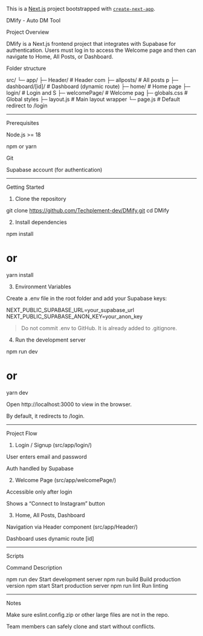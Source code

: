 This is a [Next.js](https://nextjs.org) project bootstrapped with [`create-next-app`](https://github.com/vercel/next.js/tree/canary/packages/create-next-app).

DMify - Auto DM Tool

Project Overview

DMify is a Next.js frontend project that integrates with Supabase for authentication.
Users must log in to access the Welcome page and then can navigate to Home, All Posts, or Dashboard.

Folder structure

src/
 └─ app/
     ├─ Header/          # Header com
     ├─ allposts/        # All posts p
     ├─ dashboard/[id]/  # Dashboard (dynamic route)
     ├─ home/            # Home page
     ├─ login/           # Login and S
     ├─ welcomePage/     # Welcome pag
     ├─ globals.css      # Global styles
     ├─ layout.js        # Main layout wrapper
     └─ page.js          # Default redirect to /login


---

Prerequisites

Node.js >= 18

npm or yarn

Git

Supabase account (for authentication)



---

Getting Started

1. Clone the repository

git clone https://github.com/Techplement-dev/DMify.git
cd DMify

2. Install dependencies
   
npm install
# or
yarn install

3. Environment Variables

Create a .env file in the root folder and add your Supabase keys:

NEXT_PUBLIC_SUPABASE_URL=your_supabase_url
NEXT_PUBLIC_SUPABASE_ANON_KEY=your_anon_key

> Do not commit .env to GitHub. It is already added to .gitignore.

4. Run the development server



npm run dev
# or
yarn dev

Open http://localhost:3000 to view in the browser.

By default, it redirects to /login.



---

Project Flow

1. Login / Signup (src/app/login/)

User enters email and password

Auth handled by Supabase



2. Welcome Page (src/app/welcomePage/)

Accessible only after login

Shows a “Connect to Instagram” button



3. Home, All Posts, Dashboard

Navigation via Header component (src/app/Header/)

Dashboard uses dynamic route [id]





---

Scripts

Command	Description

npm run dev	Start development server
npm run build	Build production version
npm start	Start production server
npm run lint	Run linting



---

Notes

Make sure eslint.config.zip or other large files are not in the repo.

Team members can safely clone and start without conflicts.
